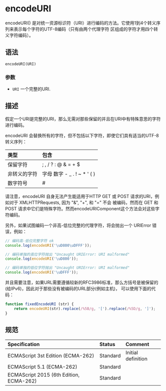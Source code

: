 # encodeURI

encodeURI() 是对统一资源标识符（URI）进行编码的方法。它使用1到4个转义序列来表示每个字符的UTF-8编码（只有由两个代理字符
区组成的字符才用四个转义字符编码）。

## 语法

`encodeURI(URI)`

### 参数

* `URI` 一个完整的URI.

## 描述

假定一个URI是完整的URI，那么无需对那些保留的并且在URI中有特殊意思的字符进行编码。

encodeURI 会替换所有的字符，但不包括以下字符，即使它们具有适当的UTF-8转义序列：

| 类型         | 包含                        |
|:-------------|:----------------------------|
| 保留字符     | ; , / ? : @ & = + $         |
| 非转义的字符 | 字母 数字 - _ . ! ~ * ' ( ) |
| 数字符号     | #                           |

请注意，encodeURI 自身无法产生能适用于HTTP GET 或 POST 请求的URI，例如对于 XMLHTTPRequests, 因为 "&", "+", 和 "=" 不会
被编码，然而在 GET 和 POST 请求中它们是特殊字符。然而encodeURIComponent这个方法会对这些字符编码。

另外，如果试图编码一个非高-低位完整的代理字符，将会抛出一个 URIError 错误，例如：

```javascript
// 编码高-低位完整字符 ok
console.log(encodeURI('\uD800\uDFFF'));

// 编码单独的高位字符抛出 "Uncaught URIError: URI malformed"
console.log(encodeURI('\uD800'));

// 编码单独的低位字符抛出 "Uncaught URIError: URI malformed"
console.log(encodeURI('\uDFFF'));
```

并且需要注意，如果URL需要遵循较新的RFC3986标准，那么方括号是被保留的(给IPv6)，因此对于那些没有被编码的URL部分(例如主机)，
可以使用下面的代码：
```javascript
function fixedEncodeURI (str) {
    return encodeURI(str).replace(/%5B/g, '[').replace(/%5D/g, ']');
}
```

## 规范

| Specification                           | Status   | Comment            |
|:----------------------------------------|:---------|:-------------------|
| ECMAScript 3st Edition (ECMA-262)       | Standard | Initial definition |
| ECMAScript 5.1 (ECMA-262)               | Standard |                    |
| ECMAScript 2015 (6th Edition, ECMA-262) | Standard |                    |